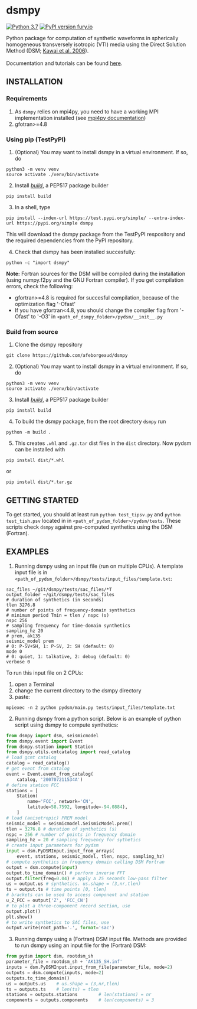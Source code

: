 # dsmpy
[![Python 3.7](https://img.shields.io/badge/python-3.7-blue.svg)](https://www.python.org/downloads/release/python-370/)
[![PyPI version fury.io](https://d25lcipzij17d.cloudfront.net/badge.svg?id=py&type=6&v=1.0a3&x2=0)](https://test.pypi.org/project/dsmpy/)

Python package for computation of synthetic waveforms in spherically homogeneous transversely isotropic (VTI) media using the Direct Solution Method (DSM; [Kawai et al. 2006](https://doi.org/10.1111/j.1365-246X.2005.02829.x)).<br/><br/>
Documentation and tutorials can be found [here](https://afeborgeaud.github.io/dsmpy/).

## INSTALLATION
### Requirements
1) As ```dsmpy``` relies on mpi4py, you need to have a working MPI implementation installed (see [mpi4py documentation](https://mpi4py.readthedocs.io/en/stable/appendix.html#building-mpi))
2) gfotran>=4.8

### Using pip (TestPyPI)
1) (Optional) You may want to install dsmpy in a virtual environment. If so, do
```
python3 -m venv venv
source activate ./venv/bin/activate
```
2) Install [*build*](https://pypi.org/project/build/), a PEP517 package builder
```
pip install build
```
3) In a shell, type
```
pip install --index-url https://test.pypi.org/simple/ --extra-index-url https://pypi.org/simple dsmpy
```
This will download the dsmpy package from the TestPyPI respository and the required dependencies from the PyPI repository.

4) Check that dsmpy has been installed succesfully:
```
python -c "import dsmpy"
```
**Note:** Fortran sources for the DSM will be compiled during the installation (using numpy.f2py and the GNU Fortran compiler). If you get compilation errors, check the following:
- gfortran>=4.8 is required for succesful compilation, because of the optimization flag '-Ofast'
- If you have gfortran<4.8, you should change the compiler flag from '-Ofast' to '-O3' in ```<path_of_dsmpy_folder>/pydsm/__init__.py```

### Build from source
1) Clone the dsmpy repository
```
git clone https://github.com/afeborgeaud/dsmpy
```
2) (Optional) You may want to install dsmpy in a virtual environment. If so, do
```
python3 -m venv venv
source activate ./venv/bin/activate
```
3) Install [*build*](https://pypi.org/project/build/), a PEP517 package builder
```
pip install build
```
4) To build the dsmpy package, from the root directory ```dsmpy``` run
```
python -m build .
```
5) This creates ```.whl``` and ```.gz.tar``` dist files in the ```dist``` directory. Now pydsm can be installed with
```
pip install dist/*.whl
```
or
```
pip install dist/*.tar.gz
```

## GETTING STARTED
To get started, you should at least run ```python test_tipsv.py``` and ```python test_tish.psv``` located in in ```<path_of_pydsm_folder>/pydsm/tests```. These scripts check ```dsmpy``` against pre-computed synthetics using the DSM (Fortran).

## EXAMPLES
1) Running dsmpy using an input file (run on multiple CPUs).
A template input file is in ```<path_of_pydsm_folder>/dsmpy/tests/input_files/template.txt```:
```shell
sac_files ~/git/dsmpy/tests/sac_files/*T
output_folder ~/git/dsmpy/tests/sac_files
# duration of synthetics (in seconds)
tlen 3276.8
# number of points of frequency-domain synthetics
# minimum period Tmin = tlen / nspc (s)
nspc 256 
# sampling frequency for time-domain synthetics
sampling_hz 20
# prem, ak135
seismic_model prem 
# 0: P-SV+SH, 1: P-SV, 2: SH (default: 0)
mode 0
# 0: quiet, 1: talkative, 2: debug (default: 0)
verbose 0
```

To run this input file on 2 CPUs:
1) open a Terminal 
2) change the current directory to the dsmpy directory
3) paste:
```shell
mpiexec -n 2 python pydsm/main.py tests/input_files/template.txt
```

2) Running dsmpy from a python script.
Below is an example of python script using dsmpy to compute synthetics:
```python
from dsmpy import dsm, seismicmodel
from dsmpy.event import Event
from dsmpy.station import Station
from dsmpy.utils.cmtcatalog import read_catalog
# load gcmt catalog
catalog = read_catalog()
# get event from catalog
event = Event.event_from_catalog(
    catalog, '200707211534A')
# define station FCC
stations = [
    Station(
        name='FCC', network='CN',
        latitude=58.7592, longitude=-94.0884), 
    ]
# load (anisotropic) PREM model
seismic_model = seismicmodel.SeismicModel.prem()
tlen = 3276.8 # duration of synthetics (s)
nspc = 256 # number of points in frequency domain
sampling_hz = 20 # sampling frequency for sythetics
# create input parameters for pydsm
input = dsm.PyDSMInput.input_from_arrays(
    event, stations, seismic_model, tlen, nspc, sampling_hz)
# compute synthetics in frequency domain calling DSM Fortran
output = dsm.compute(input)
output.to_time_domain() # perform inverse FFT
output.filter(freq=0.04) # apply a 25 seconds low-pass filter
us = output.us # synthetics. us.shape = (3,nr,tlen)
ts = output.ts # time points [0, tlen]
# brackets can be used to access component and station
u_Z_FCC = output['Z', 'FCC_CN']
# to plot a three-component record section, use
output.plot()
plt.show()
# to write synthetics to SAC files, use
output.write(root_path='.', format='sac')
```

3) Running dsmpy using a (Fortran) DSM input file.
Methods are provided to run dsmpy using an input file for the (Fortran) DSM:
```python
from pydsm import dsm, rootdsm_sh
parameter_file = rootdsm_sh + 'AK135_SH.inf'
inputs = dsm.PyDSMInput.input_from_file(parameter_file, mode=2)
outputs = dsm.compute(inputs, mode=2)
outputs.to_time_domain()
us = outputs.us    # us.shape = (3,nr,tlen)
ts = outputs.ts    # len(ts) = tlen
stations = outputs.stations        # len(stations) = nr
components = outputs.components    # len(components) = 3
```
